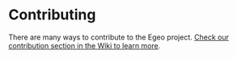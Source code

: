# Contributing

There are many ways to contribute to the Egeo project. [Check our contribution section in the Wiki to learn more](https://github.com/Stratio/egeo/wiki/How-to-contribute).
